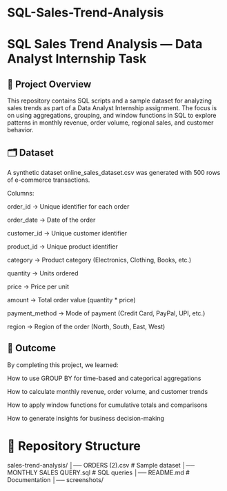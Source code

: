 # SQL-Sales-Trend-Analysis
# SQL Sales Trend Analysis — Data Analyst Internship Task
## 📌 Project Overview

This repository contains SQL scripts and a sample dataset for analyzing sales trends as part of a Data Analyst Internship assignment.
The focus is on using aggregations, grouping, and window functions in SQL to explore patterns in monthly revenue, order volume, regional sales, and customer behavior.

## 🗂️ Dataset

A synthetic dataset online_sales_dataset.csv was generated with 500 rows of e-commerce transactions.

Columns:

order_id → Unique identifier for each order

order_date → Date of the order

customer_id → Unique customer identifier

product_id → Unique product identifier

category → Product category (Electronics, Clothing, Books, etc.)

quantity → Units ordered

price → Price per unit

amount → Total order value (quantity * price)

payment_method → Mode of payment (Credit Card, PayPal, UPI, etc.)

region → Region of the order (North, South, East, West)

## 🚀 Outcome

By completing this project, we learned:

How to use GROUP BY for time-based and categorical aggregations

How to calculate monthly revenue, order volume, and customer trends

How to apply window functions for cumulative totals and comparisons

How to generate insights for business decision-making

# 📂 Repository Structure
sales-trend-analysis/
│── ORDERS (2).csv    # Sample dataset
│── MONTHLY SALES QUERY.sql    # SQL queries
│── README.md                   # Documentation
│── screenshots/ 
